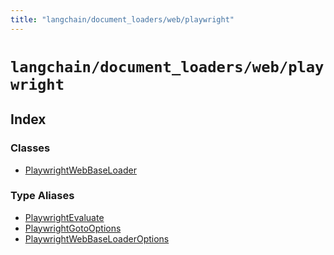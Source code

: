 ```yaml
---
title: "langchain/document_loaders/web/playwright"
---
```


# `langchain/document_loaders/web/playwright`

## Index

### Classes

- [PlaywrightWebBaseLoader](classes/PlaywrightWebBaseLoader.md)

### Type Aliases

- [PlaywrightEvaluate](types/PlaywrightEvaluate.md)
- [PlaywrightGotoOptions](types/PlaywrightGotoOptions.md)
- [PlaywrightWebBaseLoaderOptions](types/PlaywrightWebBaseLoaderOptions.md)
